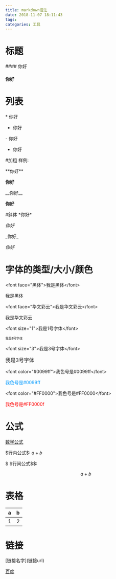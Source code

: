 ```yaml
---
title: markdown语法
date: 2018-11-07 18:11:43
tags:
categories: 工具
---
```


# 标题
\#### 你好 

#### 你好  

# 列表
\* 你好  

* 你好  

\- 你好  

- 你好


#加粗
样例:  

\*\*你好\*\*  

**你好**  

\_\_你好\_\_

__你好__

#斜体
\*你好\*  

*你好*

\_你好_

_你好_  

# 字体的类型/大小/颜色
\<font face="黑体">我是黑体\</font>  

<font face="黑体">我是黑体</font>   

\<font face="华文彩云">我是华文彩云\</font>    

<font face="华文彩云">我是华文彩云</font>   

\<font size="1">我是1号字体\</font>  

<font size="1">我是1号字体</font>   

\<font size="3">我是3号字体\</font>  

<font size="3">我是3号字体</font> 

\<font color="#0099ff">我色号是#0099ff\</font>  

<font color="#0099ff">我色号是#0099ff</font>   

\<font color="#FF0000">我色号是#FF0000\</font>  

<font color="#FF0000">我色号是#FF0000f</font>   

# 公式
[数学公式](https://blog.csdn.net/zdk930519/article/details/54137476)  

\$行内公式\$: $a+b$  

\$ \$行间公式\$\$:  

$$a+b$$

# 表格
| a | b | 
| ------ | ------ | 
| 1 | 2 | 

# 链接

\[链接名字\]\(链接url\)  

[百度](https://www.baidu.com)